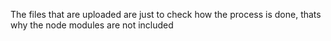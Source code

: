 The files that are uploaded are just to check how the process is done, thats why the node modules are not included
